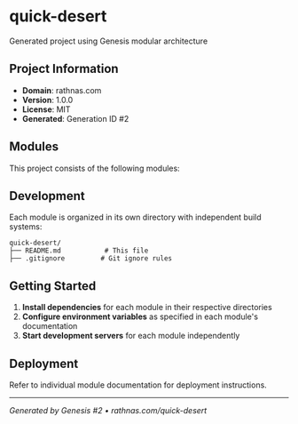 # quick-desert

Generated project using Genesis modular architecture

## Project Information

- **Domain**: rathnas.com
- **Version**: 1.0.0
- **License**: MIT
- **Generated**: Generation ID #2


## Modules

This project consists of the following modules:


## Development

Each module is organized in its own directory with independent build systems:

```
quick-desert/
├── README.md           # This file
├── .gitignore         # Git ignore rules
```

## Getting Started

1. **Install dependencies** for each module in their respective directories
2. **Configure environment variables** as specified in each module's documentation
3. **Start development servers** for each module independently

## Deployment

Refer to individual module documentation for deployment instructions.

---
*Generated by Genesis #2 • rathnas.com/quick-desert*